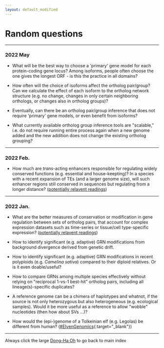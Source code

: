 ```yaml
---
layout: default_modified
---
```


# Random questions

___
### 2022 May

- What will be the best way to choose a 'primary' gene model for each protein-coding gene locus? Among isoforms, people often choose the one gives the longest ORF - is this the practice in all domains?

- How often will the choice of isoforms affect the ortholog pair/group?  Can we calculate the effect of each isoform to the ortholog network structure (e.g. no change, changes in only certain neighboring orthologs, or changes also in ortholog groups)?

- Eventually, can there be an ortholog pair/group inference that does not require 'primary' gene models, or even benefit from isoforms?

- What currently available ortholog group inference tools are "scalable," i.e. do not require running entire process again when a new genome added and the new addition does not change the existing ortholog grouping?

___
### 2022 Feb.

- How much are _trans_-acting enhancers responsible for regulating widely conserved functions (e.g. essential and house-keepting)? In a species with a recent expansion of TEs (and a larger genome size), will such enhancer regions still conserved in sequences but regulating from a longer distance? ([potentially relavent readings](relevant_2.md))

___
### 2022 Jan.

- What are the better measures of conservation or modification in gene regulation between sets of ortholog pairs, that account for complex expression datasets such as time-series or tissue/cell type-specific expression? ([potentially relavent readings](relevant_1.md))

- How to identify significant (e.g. adaptive) GRN modifications from background divergence derived from genetic drift.

- How to identify significant (e.g. adaptive) GRN modifications in recent polyploids (e.g. _Camelina sativa_) compared to their diploid relatives. Or is it even doable/useful?

- How to compare GRNs among multiple species effectively without relying on "reciprocal 1-vs-1 best-hit" ortholog pairs, including all lineage(s)-specific duplicates?

- A reference genome can be a chimera of haplotypes and whatnot, if the source is not only heterozygous but also heterogeneous (e.g. ecological samples). Would it be more useful as a reference to allow "wobble" nucleotides (then how about SVs ...)?

- How would the (epi-)genome of a Tolkeinian elf (e.g. Legolas) be different from human? ([#ElvenGenomics](https://twitter.com/inspirace/status/1467178107018915846?s=20){:target="_blank"})

___
Always click the large [Dong-Ha Oh](index.md) to go back to main index
